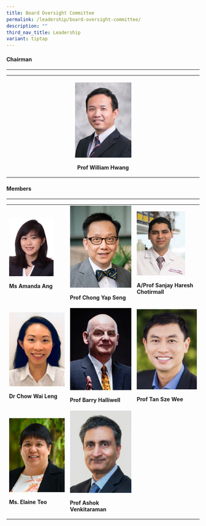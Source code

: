 ```yaml
---
title: Board Oversight Committee
permalink: /leadership/board-oversight-committee/
description: ""
third_nav_title: Leadership
variant: tiptap
---
```

<h4>Chairman</h4><hr><table><tbody><tr><th rowspan="1" colspan="5"><p></p><a class="isomer-image-wrapper" href="/leaders/prof-william-hwang/"><img style="width: 30%;" height="auto" width="100%" alt="" src="/images/Leaders/professor william hwang.png"></a><p>Prof William Hwang</p><p></p><p></p></th></tr></tbody></table><h4>Members</h4><hr><table><tbody><tr><td rowspan="1" colspan="1"><div class="isomer-image-wrapper"><img style="width: 80%;" height="auto" width="100%" src="/images/Leaders/amanda ang.png"></div><p><strong>Ms Amanda Ang</strong></p></td><td rowspan="1" colspan="1"><div class="isomer-image-wrapper"><img style="width: 100%" height="auto" width="100%" src="/images/Leaders/prof%20chong%20yap%20seng.png"></div><p><strong>Prof Chong Yap Seng</strong></p></td><td rowspan="1" colspan="1"><div class="isomer-image-wrapper"><img style="width: 80%;" height="auto" width="100%" src="/images/Leaders/sanjay haresh chotirmall.png"></div><p><strong>A/Prof Sanjay Haresh Chotirmall</strong></p></td></tr><tr><td rowspan="1" colspan="1"><div class="isomer-image-wrapper"><img style="width: 100%" height="auto" width="100%" src="/images/Leaders/chow wai leng.png"></div><p><strong>Dr Chow Wai Leng</strong></p></td><td rowspan="1" colspan="1"><div class="isomer-image-wrapper"><img style="width: 100%" height="auto" width="100%" src="/images/Leaders/barry-halliwell__stcc.png"></div><p><strong>Prof Barry Halliwell</strong></p></td><td rowspan="1" colspan="1"><div class="isomer-image-wrapper"><img style="width: 100%" height="auto" width="100%" src="/images/Leaders/tan sze wee.png"></div><p><strong>Prof Tan Sze Wee</strong></p></td></tr><tr><td rowspan="1" colspan="1"><div class="isomer-image-wrapper"><img style="width: 100%" height="auto" width="100%" src="/images/Leaders/ms%20elaine%20teo.png"></div><p><strong>Ms. Elaine Teo</strong></p></td><td rowspan="1" colspan="1"><div class="isomer-image-wrapper"><img style="width: 100%" height="auto" width="100%" src="/images/Leaders/professor%20ashok%20venkitaraman.png"></div><p><strong>Prof Ashok Venkitaraman</strong></p></td><td rowspan="1" colspan="1"><p></p></td></tr></tbody></table><p></p>